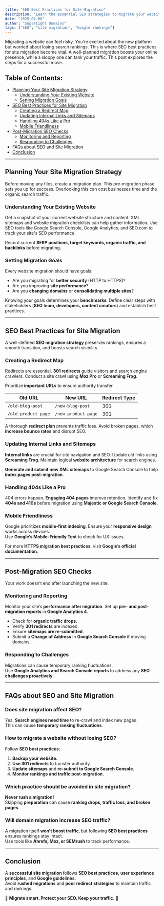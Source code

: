```yaml
---
title: "SEO Best Practices for Site Migration"
description: "Learn the essential SEO strategies to migrate your website without losing search rankings and traffic."
date: "2025-02-08"
author: "SuperCight Domains"
tags: ["SEO", "site migration", "Google rankings"]
---
```


Migrating a website can feel risky. You're excited about the new platform but worried about losing search rankings. This is where SEO best practices for site migration become vital. A well-planned migration boosts your online presence, while a sloppy one can tank your traffic. This post explores the steps for a successful move.

## Table of Contents:
- [Planning Your Site Migration Strategy](#planning-your-site-migration-strategy)
  - [Understanding Your Existing Website](#understanding-your-existing-website)
  - [Setting Migration Goals](#setting-migration-goals)
- [SEO Best Practices for Site Migration](#seo-best-practices-for-site-migration)
  - [Creating a Redirect Map](#creating-a-redirect-map)
  - [Updating Internal Links and Sitemaps](#updating-internal-links-and-sitemaps)
  - [Handling 404s Like a Pro](#handling-404s-like-a-pro)
  - [Mobile Friendliness](#mobile-friendliness)
- [Post-Migration SEO Checks](#post-migration-seo-checks)
  - [Monitoring and Reporting](#monitoring-and-reporting)
  - [Responding to Challenges](#responding-to-challenges)
- [FAQs about SEO and Site Migration](#faqs-about-seo-and-site-migration)
- [Conclusion](#conclusion)

---

## Planning Your Site Migration Strategy

Before moving any files, create a migration plan. This pre-migration phase sets you up for success. Overlooking this can cost businesses time and the organic search traffic.

### Understanding Your Existing Website

Get a snapshot of your current website structure and content. XML sitemaps and website migration checklists can help gather information. Use SEO tools like Google Search Console, Google Analytics, and SEO.com to track your site's SEO performance.

Record current **SERP positions, target keywords, organic traffic, and backlinks** before migrating.

### Setting Migration Goals

Every website migration should have goals:
- Are you migrating for **better security** (HTTP to HTTPS)?
- Are you improving **site performance**?
- Are you **changing domains** or **consolidating multiple sites**?

Knowing your goals determines your **benchmarks**. Define clear steps with stakeholders (**SEO team, developers, content creators**) and establish best practices.

---

## SEO Best Practices for Site Migration

A well-defined **SEO migration strategy** preserves rankings, ensures a smooth transition, and boosts search visibility.

### Creating a Redirect Map

Redirects are essential. **301 redirects** guide visitors and search engine crawlers. Conduct a site crawl using **Moz Pro** or **Screaming Frog**.

Prioritize **important URLs** to ensure authority transfer.

| Old URL             | New URL            | Redirect Type |
|---------------------|-------------------|--------------|
| `/old-blog-post`   | `/new-blog-post`  | 301          |
| `/old-product-page` | `/new-product-page` | 301        |

A thorough **redirect plan** prevents traffic loss. Avoid broken pages, which **increase bounce rates** and disrupt SEO.

### Updating Internal Links and Sitemaps

**Internal links** are crucial for site navigation and SEO. Update old links using **Screaming Frog**. Maintain logical **website architecture** for search engines.

**Generate and submit new XML sitemaps** to Google Search Console to help **index pages post-migration**.

### Handling 404s Like a Pro

404 errors happen. **Engaging 404 pages** improve retention. Identify and fix **404s and 410s** before migration using **Majestic or Google Search Console**.

### Mobile Friendliness

Google prioritizes **mobile-first indexing**. Ensure your **responsive design** works across devices.  
Use **Google’s Mobile-Friendly Test** to check for UX issues.

For more **HTTPS migration best practices**, visit **Google’s official documentation**.

---

## Post-Migration SEO Checks

Your work doesn’t end after launching the new site.

### Monitoring and Reporting

Monitor your site’s **performance after migration**. Set up **pre- and post-migration reports** in **Google Analytics 4**.

- Check for **organic traffic drops**.
- Verify **301 redirects** are indexed.
- Ensure **sitemaps are re-submitted**.
- Submit a **Change of Address** in **Google Search Console** if moving domains.

### Responding to Challenges

Migrations can cause temporary ranking fluctuations.  
Use **Google Analytics and Search Console reports** to address any **SEO challenges proactively**.

---

## FAQs about SEO and Site Migration

### Does site migration affect SEO?

Yes. **Search engines need time** to re-crawl and index new pages.  
This can cause **temporary ranking fluctuations**.

### How to migrate a website without losing SEO?

Follow **SEO best practices**:
1. **Backup your website.**
2. **Use 301 redirects** to transfer authority.
3. **Update sitemaps** and **re-submit to Google Search Console**.
4. **Monitor rankings and traffic post-migration.**

### Which practice should be avoided in site migration?

**Never rush a migration!**  
Skipping **preparation** can cause **ranking drops, traffic loss, and broken pages**.

### Will domain migration increase SEO traffic?

A migration itself **won’t boost traffic**, but following **SEO best practices** ensures rankings stay intact.  
Use tools like **Ahrefs, Moz, or SEMrush** to track performance.

---

## Conclusion

A **successful site migration** follows **SEO best practices**, **user experience principles**, and **Google guidelines**.  
Avoid **rushed migrations** and **poor redirect strategies** to maintain traffic and rankings.

🔹 **Migrate smart. Protect your SEO. Keep your traffic.** 🔹
